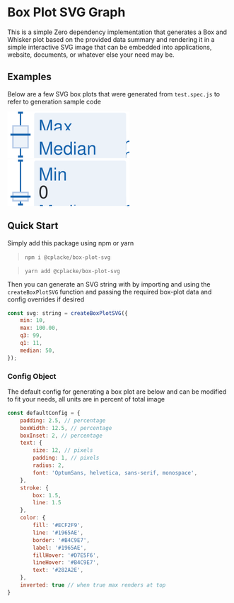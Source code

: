 # Box Plot SVG Graph
This is a simple Zero dependency implementation that generates a Box and Whisker plot based on the provided data summary and rendering it in a simple interactive SVG image that can be embedded into applications, website, documents, or whatever else your need may be.

## Examples
Below are a few SVG box plots that were generated from `test.spec.js` to refer to generation sample code

<img src="./samples/box-plot-example.svg">
<img src="./samples/box-plot-test-scores.svg">


## Quick Start

Simply add this package using npm or yarn

> `npm i @cplacke/box-plot-svg`

> `yarn add @cplacke/box-plot-svg`

Then you can generate an SVG string with by importing and using the `createBoxPlotSVG` function and passing the required box-plot data and config overrides if desired

```js
const svg: string = createBoxPlotSVG({
    min: 10,
    max: 100.00,
    q3: 99,
    q1: 11,
    median: 50,
});
```

### Config Object
The default config for generating a box plot are below and can be modified to fit your needs, all units are in percent of total image

```js
const defaultConfig = {
    padding: 2.5, // percentage
    boxWidth: 12.5, // percentage
    boxInset: 2, // percentage
    text: {
        size: 12, // pixels
        padding: 1, // pixels
        radius: 2,
        font: 'OptumSans, helvetica, sans-serif, monospace',
    },
    stroke: {
        box: 1.5,
        line: 1.5
    },
    color: {
        fill: '#ECF2F9',
        line: '#1965AE',
        border: '#B4C9E7',
        label: '#1965AE',
        fillHover: '#D7E5F6',
        lineHover: '#B4C9E7',
        text: '#282A2E',
    },
    inverted: true // when true max renders at top
}
```